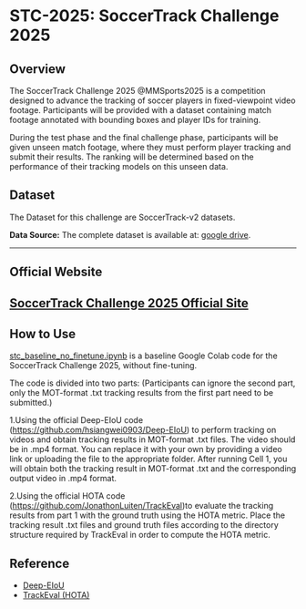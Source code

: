 # STC-2025: SoccerTrack Challenge 2025 

## Overview 
The SoccerTrack Challenge 2025 @MMSports2025 is a competition designed to advance the tracking of soccer players in fixed-viewpoint video footage. Participants will be provided with a dataset containing match footage annotated with bounding boxes and player IDs for training.

During the test phase and the final challenge phase, participants will be given unseen match footage, where they must perform player tracking and submit their results. The ranking will be determined based on the performance of their tracking models on this unseen data.

## Dataset  
The Dataset for this challenge are SoccerTrack-v2 datasets. 

**Data Source:** The complete dataset is available at: [google drive](https://drive.google.com/drive/folders/1_o78gcL4j0xHxbRjSR1Evs4VLXCr2ncD).

---

## Official Website  
[SoccerTrack Challenge 2025 Official Site](https://sites.google.com/g.sp.m.is.nagoya-u.ac.jp/stc2025)
---

## How to Use 
[stc_baseline_no_finetune.ipynb](https://colab.research.google.com/github/Yinlipp/SoccerTrackChallenge-2025_Colab/blob/main/stc_baseline_no_finetune.ipynb) is a baseline Google Colab code for the SoccerTrack Challenge 2025, without fine-tuning.

The code is divided into two parts: 
(Participants can ignore the second part, only the MOT-format .txt tracking results from the first part need to be submitted.)

1.Using the official Deep-EIoU code (https://github.com/hsiangwei0903/Deep-EIoU) to perform tracking on videos and obtain tracking results in MOT-format .txt files.
The video should be in .mp4 format. You can replace it with your own by providing a video link or uploading the file to the appropriate folder.
After running Cell 1, you will obtain both the tracking result in MOT-format .txt and the corresponding output video in .mp4 format.

2.Using the official HOTA code (https://github.com/JonathonLuiten/TrackEval)to evaluate the tracking results from part 1 with the ground truth using the HOTA metric.
Place the tracking result .txt files and ground truth files according to the directory structure required by TrackEval in order to compute the HOTA metric.

## Reference
- [Deep-EIoU](https://github.com/hsiangwei0903/Deep-EIoU)  
- [TrackEval (HOTA)](https://github.com/JonathonLuiten/TrackEval)

